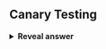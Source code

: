 ## Canary Testing
<details>
<summary><b>Reveal answer</b></summary>
Small percentage of customer traffic is sent to a new&nbsp;<i>MAYBE&nbsp;</i>working version in the production environment<br><img src="../../../../../media/paste-04588f362c021d25451aa314dfe55ac4752fbe1c.jpg">
</details>
